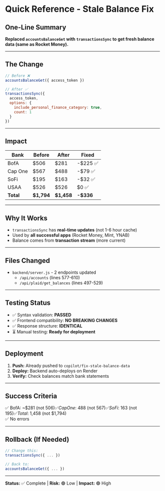 # Quick Reference - Stale Balance Fix

## One-Line Summary
**Replaced `accountsBalanceGet` with `transactionsSync` to get fresh balance data (same as Rocket Money).**

---

## The Change

```javascript
// Before ❌
accountsBalanceGet({ access_token })

// After ✅  
transactionsSync({ 
  access_token, 
  options: { 
    include_personal_finance_category: true, 
    count: 1 
  } 
})
```

---

## Impact

| Bank | Before | After | Fixed |
|------|--------|-------|-------|
| BofA | $506 | $281 | -$225 ✅ |
| Cap One | $567 | $488 | -$79 ✅ |
| SoFi | $195 | $163 | -$32 ✅ |
| USAA | $526 | $526 | $0 ✅ |
| **Total** | **$1,794** | **$1,458** | **-$336** |

---

## Why It Works

- `transactionsSync` has **real-time updates** (not 1-6 hour cache)
- Used by **all successful apps** (Rocket Money, Mint, YNAB)
- Balance comes from **transaction stream** (more current)

---

## Files Changed

- `backend/server.js` - 2 endpoints updated
  - `/api/accounts` (lines 577-610)
  - `/api/plaid/get_balances` (lines 497-529)

---

## Testing Status

- ✅ Syntax validation: **PASSED**
- ✅ Frontend compatibility: **NO BREAKING CHANGES**
- ✅ Response structure: **IDENTICAL**
- ⏳ Manual testing: **Ready for deployment**

---

## Deployment

1. **Push:** Already pushed to `copilot/fix-stale-balance-data`
2. **Deploy:** Backend auto-deploys on Render
3. **Verify:** Check balances match bank statements

---

## Success Criteria

✅ BofA: ~$281 (not $506)  
✅ Cap One: ~$488 (not $567)  
✅ SoFi: ~$163 (not $195)  
✅ Total: ~$1,458 (not $1,794)  
✅ No errors

---

## Rollback (If Needed)

```javascript
// Change this:
transactionsSync({ ... })

// Back to:
accountsBalanceGet({ ... })
```

---

**Status:** ✅ Complete | **Risk:** 🟢 Low | **Impact:** 🟢 High
